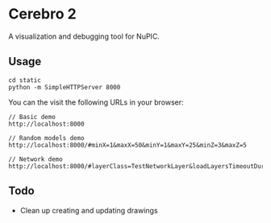 # Cerebro 2

A visualization and debugging tool for NuPIC.

## Usage

    cd static
    python -m SimpleHTTPServer 8000

You can the visit the following URLs in your browser:

    // Basic demo
    http://localhost:8000

    // Random models demo
    http://localhost:8000/#minX=1&maxX=50&minY=1&maxY=25&minZ=3&maxZ=5

    // Network demo
    http://localhost:8000/#layerClass=TestNetworkLayer&loadLayersTimeoutDuration=500

## Todo

- Clean up creating and updating drawings
